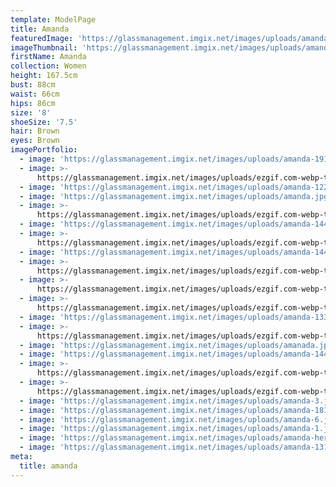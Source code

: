 ```yaml
---
template: ModelPage
title: Amanda
featuredImage: 'https://glassmanagement.imgix.net/images/uploads/amandabannery313.jpg'
imageThumbnail: 'https://glassmanagement.imgix.net/images/uploads/amanda-her-shadow-yes.jpg'
firstName: Amanda
collection: Women
height: 167.5cm
bust: 88cm
waist: 66cm
hips: 86cm
size: '8'
shoeSize: '7.5'
hair: Brown
eyes: Brown
imagePortfolio:
  - image: 'https://glassmanagement.imgix.net/images/uploads/amanda-19191.jpg'
  - image: >-
      https://glassmanagement.imgix.net/images/uploads/ezgif.com-webp-to-jpg-6-.jpg
  - image: 'https://glassmanagement.imgix.net/images/uploads/amanda-122.jpg'
  - image: 'https://glassmanagement.imgix.net/images/uploads/amanda.jpg'
  - image: >-
      https://glassmanagement.imgix.net/images/uploads/ezgif.com-webp-to-jpg-11-.jpg
  - image: 'https://glassmanagement.imgix.net/images/uploads/amanda-14444.jpg'
  - image: >-
      https://glassmanagement.imgix.net/images/uploads/ezgif.com-webp-to-jpg-12-.jpg
  - image: 'https://glassmanagement.imgix.net/images/uploads/amanda-144.jpg'
  - image: >-
      https://glassmanagement.imgix.net/images/uploads/ezgif.com-webp-to-jpg-14-.jpg
  - image: >-
      https://glassmanagement.imgix.net/images/uploads/ezgif.com-webp-to-jpg-7-.jpg
  - image: >-
      https://glassmanagement.imgix.net/images/uploads/ezgif.com-webp-to-jpg-8-.jpg
  - image: 'https://glassmanagement.imgix.net/images/uploads/amanda-133.jpg'
  - image: >-
      https://glassmanagement.imgix.net/images/uploads/ezgif.com-webp-to-jpg-13-.jpg
  - image: 'https://glassmanagement.imgix.net/images/uploads/amanada.jpg'
  - image: 'https://glassmanagement.imgix.net/images/uploads/amanda-1444.jpg'
  - image: >-
      https://glassmanagement.imgix.net/images/uploads/ezgif.com-webp-to-jpg-10-.jpg
  - image: >-
      https://glassmanagement.imgix.net/images/uploads/ezgif.com-webp-to-jpg-9-.jpg
  - image: 'https://glassmanagement.imgix.net/images/uploads/amanda-3.jpg'
  - image: 'https://glassmanagement.imgix.net/images/uploads/amanda-1818.jpg'
  - image: 'https://glassmanagement.imgix.net/images/uploads/amanda-6.jpg'
  - image: 'https://glassmanagement.imgix.net/images/uploads/amanda-1.jpg'
  - image: 'https://glassmanagement.imgix.net/images/uploads/amanda-her-shadow-yes.jpg'
  - image: 'https://glassmanagement.imgix.net/images/uploads/amanda-13131313.jpg'
meta:
  title: amanda
---
```


